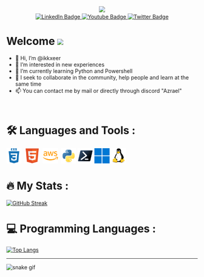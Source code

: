 <div id="header" align="center">
  <img src="https://i.giphy.com/media/v1.Y2lkPTc5MGI3NjExY3RtOXl4am02eWY1M2ZlZXhqY3hmemc1aXhhcDI3cjZydmwxbG1pYiZlcD12MV9pbnRlcm5hbF9naWZfYnlfaWQmY3Q9cw/HqcfJIVjVObbMNPCJd/giphy.gif" width="200"/>
</div>
<div id="badges" align="center">
  <a href="https://www.example.com">
    <img src="https://img.shields.io/badge/LinkedIn-blue?style=for-the-badge&logo=linkedin&logoColor=white" alt="LinkedIn Badge"/>
  </a>
  <a href="https://www.example.com">
    <img src="https://img.shields.io/badge/YouTube-red?style=for-the-badge&logo=youtube&logoColor=white" alt="Youtube Badge"/>
  </a>
  <a href="https://www.example.com">
    <img src="https://img.shields.io/badge/Twitter-blue?style=for-the-badge&logo=twitter&logoColor=white" alt="Twitter Badge"/>
  </a>
</div>

<h1>
  Welcome
  <img src="https://media.giphy.com/media/hvRJCLFzcasrR4ia7z/giphy.gif" width="30px"/>
</h1>

- 👋 Hi, I’m @ikkxeer
- 👀 I’m interested in new experiences
- 🌱 I’m currently learning Python and Powershell
- 💞️ I seek to collaborate in the community, help people and learn at the same time
- 📫 You can contact me by mail or directly through discord "Azrael"
<br>

# :hammer_and_wrench: Languages and Tools :
<div>
  <img src="https://github.com/devicons/devicon/blob/master/icons/css3/css3-plain-wordmark.svg"  title="CSS3" alt="CSS" width="40" height="40"/>&nbsp;
  <img src="https://github.com/devicons/devicon/blob/master/icons/html5/html5-original.svg" title="HTML5" alt="HTML" width="40" height="40"/>&nbsp;
  <img src="https://github.com/devicons/devicon/blob/master/icons/amazonwebservices/amazonwebservices-plain-wordmark.svg" title="AWS" alt="AWS" width="40" height="40"/>&nbsp;
  <img src="https://github.com/devicons/devicon/blob/master/icons/python/python-original.svg" title="Pyhton" **alt="Pyhton" width="40" height="40"/>
  <img src="https://github.com/devicons/devicon/blob/master/icons/powershell/powershell-original.svg" title="Powershell" **alt="Powershell" width="40" height="40"/>
  <img src="https://github.com/devicons/devicon/blob/master/icons/windows11/windows11-original.svg" title="Windows" **alt="Windows" width="40" height="40"/>
  <img src="https://github.com/devicons/devicon/blob/master/icons/linux/linux-original.svg" title="Linux" **alt="Linux" width="40" height="40"/>
</div>


# :fire: My Stats :
[![GitHub Streak](https://github-readme-streak-stats.herokuapp.com?user=ikkxeer&theme=highcontrast&border_radius=4.4&locale=es&date_format=j%2Fn%5B%2FY%5D&hide_longest_streak=true)](https://git.io/streak-stats) <br>

# :computer: Programming Languages :
[![Top Langs](https://github-readme-stats.vercel.app/api/top-langs/?username=ikkxeer&layout=compact&theme=vision-friendly-dark)](https://github.com/anuraghazra/github-readme-stats)

---
![snake gif](https://github.com/ikkxeer/ikkxeer/blob/output/github-contribution-grid-snake-dark.gif)
